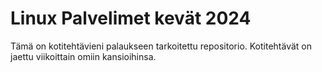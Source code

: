 # Linux Palvelimet kevät 2024

Tämä on kotitehtävieni palaukseen tarkoitettu repositorio. Kotitehtävät on jaettu viikoittain omiin kansioihinsa.